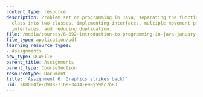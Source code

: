 ```yaml
---
content_type: resource
description: Problem set on programming in Java, separating the functionality of a
  class into two classes, implementing interfaces, multiple movement patterns, creating
  interfaces, and reducing duplication.
file: /media/courses/6-092-introduction-to-programming-in-java-january-iap-2010/7b8004fed9d871693414e98559ac7b83_MIT6_092IAP10_assn06.pdf
file_type: application/pdf
learning_resource_types:
- Assignments
ocw_type: OCWFile
parent_title: Assignments
parent_type: CourseSection
resourcetype: Document
title: 'Assignment 6: Graphics strikes back!'
uid: 7b8004fe-d9d8-7169-3414-e98559ac7b83
---
```

